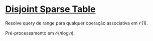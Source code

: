 # [Disjoint Sparse Table](dst.cpp)

Resolve query de range para qualquer operação associativa em $\mathcal{O}(1)$.

Pré-processamento em $\mathcal{O}(n \log n)$.
